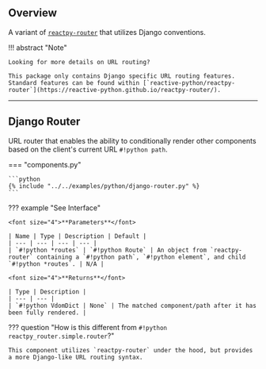 ## Overview

<p class="intro" markdown>

A variant of [`reactpy-router`](https://github.com/reactive-python/reactpy-router) that utilizes Django conventions.

</p>

!!! abstract "Note"

    Looking for more details on URL routing?

    This package only contains Django specific URL routing features. Standard features can be found within [`reactive-python/reactpy-router`](https://reactive-python.github.io/reactpy-router/).

---

## Django Router

URL router that enables the ability to conditionally render other components based on the client's current URL `#!python path`.

=== "components.py"

    ```python
    {% include "../../examples/python/django-router.py" %}
    ```

??? example "See Interface"

    <font size="4">**Parameters**</font>

    | Name | Type | Description | Default |
    | --- | --- | --- | --- |
    | `#!python *routes` | `#!python Route` | An object from `reactpy-router` containing a `#!python path`, `#!python element`, and child `#!python *routes`. | N/A |

    <font size="4">**Returns**</font>

    | Type | Description |
    | --- | --- |
    | `#!python VdomDict | None` | The matched component/path after it has been fully rendered. |

??? question "How is this different from `#!python reactpy_router.simple.router`?"

    This component utilizes `reactpy-router` under the hood, but provides a more Django-like URL routing syntax.

